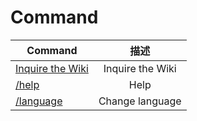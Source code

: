 # Command

| Command                                 |       描述       |
| --------------------------------------- | :--------------: |
| [Inquire the Wiki](Inquire-the-Wiki.md) | Inquire the Wiki |
| [/help](help.md)                        |       Help       |
| [/language](language.md)                | Change language  |